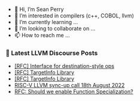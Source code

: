 - 👋 Hi, I’m Sean Perry
- 👀 I’m interested in compilers (c++, COBOL, llvm)
- 🌱 I’m currently learning ...
- 💞️ I’m looking to collaborate on ...
- 📫 How to reach me ...

<!---
s66perry/s66perry is a ✨ special ✨ repository because its `README.md` (this file) appears on your GitHub profile.
You can click the Preview link to take a look at your changes.
--->
### 📕 Latest LLVM Discourse Posts

<!-- DISCOURSE-LLVM:START -->
- [[RFC] Interface for destination-style ops](https://discourse.llvm.org/t/rfc-interface-for-destination-style-ops/64056?page=2#post_39)
- [[RFC] TargetInfo Library](https://discourse.llvm.org/t/rfc-targetinfo-library/64342#post_13)
- [[RFC] TargetInfo Library](https://discourse.llvm.org/t/rfc-targetinfo-library/64342#post_12)
- [RISC-V LLVM sync-up call 18th August 2022](https://discourse.llvm.org/t/risc-v-llvm-sync-up-call-18th-august-2022/64632#post_1)
- [RFC: Should we enable Function Specialization?](https://discourse.llvm.org/t/rfc-should-we-enable-function-specialization/61518?page=2#post_22)
<!-- DISCOURSE-LLVM:END -->
